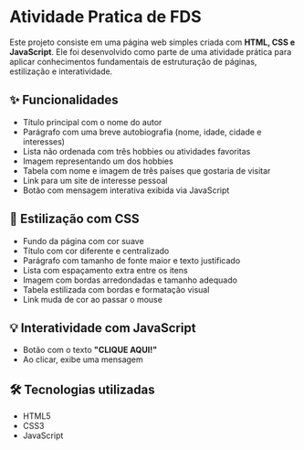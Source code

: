 
# Atividade Pratica de FDS

Este projeto consiste em uma página web simples criada com **HTML, CSS e JavaScript**. Ele foi desenvolvido como parte de uma atividade prática para aplicar conhecimentos fundamentais de estruturação de páginas, estilização e interatividade.

## ✨ Funcionalidades

- Título principal com o nome do autor
- Parágrafo com uma breve autobiografia (nome, idade, cidade e interesses)
- Lista não ordenada com três hobbies ou atividades favoritas
- Imagem representando um dos hobbies
- Tabela com nome e imagem de três países que gostaria de visitar
- Link para um site de interesse pessoal
- Botão com mensagem interativa exibida via JavaScript

## 🎨 Estilização com CSS

- Fundo da página com cor suave
- Título com cor diferente e centralizado
- Parágrafo com tamanho de fonte maior e texto justificado
- Lista com espaçamento extra entre os itens
- Imagem com bordas arredondadas e tamanho adequado
- Tabela estilizada com bordas e formatação visual
- Link muda de cor ao passar o mouse

## 💡 Interatividade com JavaScript

- Botão com o texto **"CLIQUE AQUI!"**
- Ao clicar, exibe uma mensagem

## 🛠️ Tecnologias utilizadas

- HTML5
- CSS3
- JavaScript
